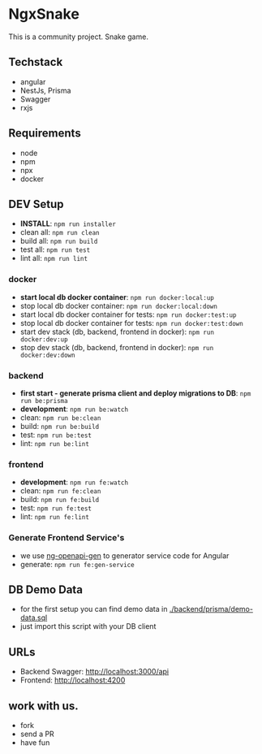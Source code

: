 # NgxSnake
This is a community project.
Snake game.


## Techstack
- angular
- NestJs, Prisma
- Swagger
- rxjs


## Requirements
- node
- npm
- npx
- docker


## DEV Setup
* **INSTALL**: `npm run installer`
* clean all: `npm run clean`
* build all: `npm run build`
* test all: `npm run test`
* lint all: `npm run lint`

### docker
* **start local db docker container**: `npm run docker:local:up`
* stop local db docker container: `npm run docker:local:down`
* start local db docker container for tests: `npm run docker:test:up`
* stop local db docker container for tests: `npm run docker:test:down`
* start dev stack (db, backend, frontend in docker): `npm run docker:dev:up`
* stop dev stack (db, backend, frontend in docker): `npm run docker:dev:down`

### backend
* **first start - generate prisma client and deploy migrations to DB**: `npm run be:prisma`
* **development**: `npm run be:watch`
* clean: `npm run be:clean`
* build: `npm run be:build`
* test: `npm run be:test`
* lint: `npm run be:lint`

### frontend
* **development**: `npm run fe:watch`
* clean: `npm run fe:clean`
* build: `npm run fe:build`
* test: `npm run fe:test`
* lint: `npm run fe:lint`

### Generate Frontend Service's
* we use [ng-openapi-gen](https://github.com/cyclosproject/ng-openapi-gen#ng-openapi-gen-an-openapi-3-code-generator-for-angular) to generator service code for Angular
* generate: `npm run fe:gen-service`


## DB Demo Data
* for the first setup you can find demo data in [./backend/prisma/demo-data.sql](./backend/prisma/demo-data.sql)
* just import this script with your DB client


## URLs
* Backend Swagger: [http://localhost:3000/api](http://localhost:3000/api)
* Frontend: [http://localhost:4200](http://localhost:4200)


## work with us.
- fork
- send a PR
- have fun

